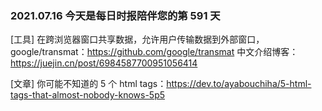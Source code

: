 ### 2021.07.16 今天是每日时报陪伴您的第 591 天

[工具] 在跨浏览器窗口共享数据，允许用户传输数据到外部窗口，google/transmat：<https://github.com/google/transmat> 中文介绍博客：<https://juejin.cn/post/6984587700951056414>

[文章] 你可能不知道的 5 个 html tags：<https://dev.to/ayabouchiha/5-html-tags-that-almost-nobody-knows-5p5>
